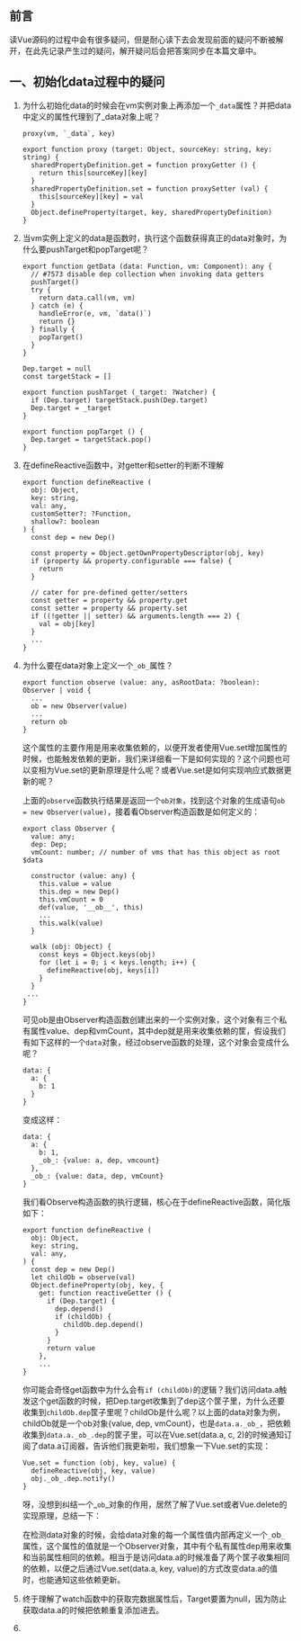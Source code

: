 ## 前言

读Vue源码的过程中会有很多疑问，但是耐心读下去会发现前面的疑问不断被解开，在此先记录产生过的疑问，解开疑问后会把答案同步在本篇文章中。

## 一、初始化data过程中的疑问

1. 为什么初始化data的时候会在vm实例对象上再添加一个`_data`属性？并把data中定义的属性代理到了_data对象上呢？

   ```
   proxy(vm, `_data`, key)
   
   export function proxy (target: Object, sourceKey: string, key: string) {
     sharedPropertyDefinition.get = function proxyGetter () {
       return this[sourceKey][key]
     }
     sharedPropertyDefinition.set = function proxySetter (val) {
       this[sourceKey][key] = val
     }
     Object.defineProperty(target, key, sharedPropertyDefinition)
   }
   ```

2. 当vm实例上定义的data是函数时，执行这个函数获得真正的data对象时，为什么要pushTarget和popTarget呢？

   ```
   export function getData (data: Function, vm: Component): any {
     // #7573 disable dep collection when invoking data getters
     pushTarget()
     try {
       return data.call(vm, vm)
     } catch (e) {
       handleError(e, vm, `data()`)
       return {}
     } finally {
       popTarget()
     }
   }
   
   Dep.target = null
   const targetStack = []
   
   export function pushTarget (_target: ?Watcher) {
     if (Dep.target) targetStack.push(Dep.target)
     Dep.target = _target
   }
   
   export function popTarget () {
     Dep.target = targetStack.pop()
   }
   ```

3. 在defineReactive函数中，对getter和setter的判断不理解

   ```
   export function defineReactive (
     obj: Object,
     key: string,
     val: any,
     customSetter?: ?Function,
     shallow?: boolean
   ) {
     const dep = new Dep()
   
     const property = Object.getOwnPropertyDescriptor(obj, key)
     if (property && property.configurable === false) {
       return
     }
   
     // cater for pre-defined getter/setters
     const getter = property && property.get
     const setter = property && property.set
     if ((!getter || setter) && arguments.length === 2) {
       val = obj[key]
     }
     ...
   }
   ```

4. 为什么要在data对象上定义一个`_ob_`属性？

   ```
   export function observe (value: any, asRootData: ?boolean): Observer | void {
     ...
     ob = new Observer(value)
     ...
     return ob
   }
   ```

   这个属性的主要作用是用来收集依赖的，以便开发者使用Vue.set增加属性的时候，也能触发依赖的更新，我们来详细看一下是如何实现的？这个问题也可以变相为Vue.set的更新原理是什么呢？或者Vue.set是如何实现响应式数据更新的呢？

   上面的`observe`函数执行结果是返回一个`ob对象`，找到这个对象的生成语句`ob = new Observer(value)`，接着看Observer构造函数是如何定义的：

   ```
   export class Observer {
     value: any;
     dep: Dep;
     vmCount: number; // number of vms that has this object as root $data
   
     constructor (value: any) {
       this.value = value
       this.dep = new Dep()
       this.vmCount = 0
       def(value, '__ob__', this)
       ...
       this.walk(value)
     }
   
     walk (obj: Object) {
       const keys = Object.keys(obj)
       for (let i = 0; i < keys.length; i++) {
         defineReactive(obj, keys[i])
       }
     }
   	...
   }
   ```

   可见ob是由Observer构造函数创建出来的一个实例对象，这个对象有三个私有属性value、dep和vmCount，其中dep就是用来收集依赖的筐，假设我们有如下这样的一个`data`对象，经过observe函数的处理，这个对象会变成什么呢？

   ```
   data: {
     a: {
       b: 1
     }
   }
   ```

   变成这样：

   ```
   data: {
     a: {
       b: 1,
       _ob_: {value: a, dep, vmcount}
     },
     _ob_: {value: data, dep, vmCount}
   }
   ```

   我们看Observe构造函数的执行逻辑，核心在于defineReactive函数，简化版如下：

   ```
   export function defineReactive (
     obj: Object,
     key: string,
     val: any,
   ) {
     const dep = new Dep()
     let childOb = observe(val)
     Object.defineProperty(obj, key, {
       get: function reactiveGetter () {
         if (Dep.target) {
           dep.depend()
           if (childOb) {
             childOb.dep.depend()
           }
         }
         return value
       },
       ...
   }
   ```

   你可能会奇怪get函数中为什么会有`if (childOb)`的逻辑？我们访问data.a触发这个get函数的时候，把Dep.target收集到了dep这个筐子里，为什么还要收集到`childOb.dep`筐子里呢？childOb是什么呢？以上面的data对象为例，childOb就是一个ob对象{value, dep, vmCount}，也是`data.a._ob_`，把依赖收集到`data.a._ob_.dep`的筐子里，可以在Vue.set(data.a, c, 2)的时候通知订阅了data.a订阅器，告诉他们我更新啦，我们想象一下Vue.set的实现：

   ```
   Vue.set = function (obj, key, value) {
     defineReactive(obj, key, value)
     obj._ob_.dep.notify()
   }
   ```

   呀，没想到纠结一个_`ob`_对象的作用，居然了解了Vue.set或者Vue.delete的实现原理，总结一下：

   在检测data对象的时候，会给data对象的每一个属性值内部再定义一个`_`ob`_`属性，这个属性的值就是一个Observer对象，其中有个私有属性dep用来收集和当前属性相同的依赖。相当于是访问data.a的时候准备了两个筐子收集相同的依赖，以便之后通过Vue.set(data.a, key, value)的方式改变data.a的值时，也能通知这些依赖更新。

5. 终于理解了watch函数中的获取完数据属性后，Target要置为null，因为防止获取data.a的时候把依赖重复添加进去。

6. 
